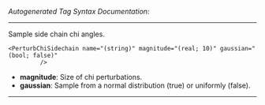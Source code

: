 _Autogenerated Tag Syntax Documentation:_

---
Sample side chain chi angles.

```
<PerturbChiSidechain name="(string)" magnitude="(real; 10)" gaussian="(bool; false)"
         />
```

-   **magnitude**: Size of chi perturbations.
-   **gaussian**: Sample from a normal distribution (true) or uniformly (false).

---
